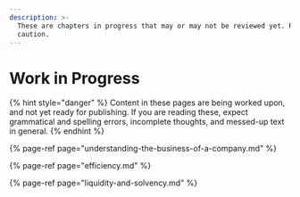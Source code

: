 ```yaml
---
description: >-
  These are chapters in progress that may or may not be reviewed yet. Read with
  caution.
---
```


# Work in Progress

{% hint style="danger" %}
Content in these pages are being worked upon, and not yet ready for publishing. If you are reading these, expect grammatical and spelling errors, incomplete thoughts, and messed-up text in general.
{% endhint %}

{% page-ref page="understanding-the-business-of-a-company.md" %}

{% page-ref page="efficiency.md" %}

{% page-ref page="liquidity-and-solvency.md" %}

